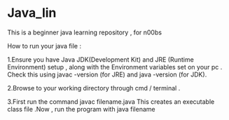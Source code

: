 # Java_lin

This is a beginner java learning repository , for n00bs

How to run your java file :

1.Ensure you have Java JDK(Development Kit) and JRE (Runtime Environment) setup , along with the Environment variables set on your pc . Check this using javac -version (for JRE) and java -version (for JDK).

2.Browse to your working directory through cmd / terminal .

3.First run the command javac filename.java This creates an executable class file .Now , run the program with java filename